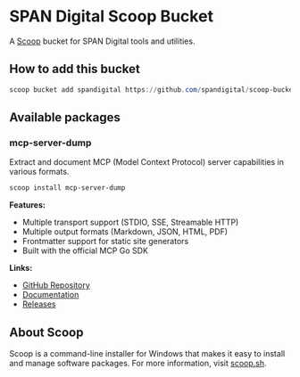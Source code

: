 # SPAN Digital Scoop Bucket

A [Scoop](https://scoop.sh/) bucket for SPAN Digital tools and utilities.

## How to add this bucket

```powershell
scoop bucket add spandigital https://github.com/spandigital/scoop-bucket
```

## Available packages

### mcp-server-dump

Extract and document MCP (Model Context Protocol) server capabilities in various formats.

```powershell
scoop install mcp-server-dump
```

**Features:**
- Multiple transport support (STDIO, SSE, Streamable HTTP)
- Multiple output formats (Markdown, JSON, HTML, PDF)
- Frontmatter support for static site generators
- Built with the official MCP Go SDK

**Links:**
- [GitHub Repository](https://github.com/spandigital/mcp-server-dump)
- [Documentation](https://github.com/spandigital/mcp-server-dump/blob/main/README.md)
- [Releases](https://github.com/spandigital/mcp-server-dump/releases)

## About Scoop

Scoop is a command-line installer for Windows that makes it easy to install and manage software packages. For more information, visit [scoop.sh](https://scoop.sh/).